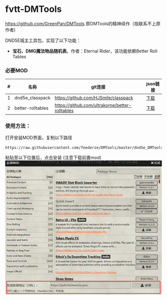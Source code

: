 # fvtt-DMTools
https://github.com/GreenPan/DMTools
原DMTools的精神续作（指联系不上原作者)


DND5E城主工具包，实现了以下功能：
- **宝石、DMG魔法物品随机表**。作者：Eternal Rider，该功能依赖Better Roll Tables

### 必要MOD
|#|名称|git连接|json链接
|---|----|-----|-----|
|1|dnd5e_classpack|https://github.com/HJSmile/classpack|[下载](https://raw.githubusercontent.com/HJSmile/classpack/master/dnd5e_classpack/module.json "右键复制链接")|
|2|better-rolltables|https://github.com/ultrakorne/better-rolltables|[下载](https://raw.githubusercontent.com/ultrakorne/better-rolltables/master/module.json "右键复制链接")|

### 使用方法：  
打开安装MOD界面，复制以下路径

    https://raw.githubusercontent.com/feederze/DMTools/master/dnd5e_DMTools/module.json

粘贴至以下位置后，点击安装
(注意下载前置mod)
![MODPanel](./MODPanel.png)
